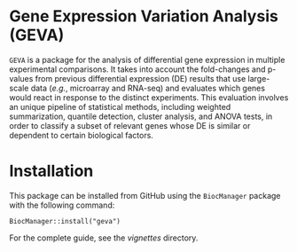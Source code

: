 # Gene Expression Variation Analysis (GEVA)

`GEVA` is a package for the analysis of differential gene expression in multiple experimental comparisons. It takes into account the fold-changes and p-values from previous differential expression (DE) results that use large-scale data (*e.g.*, microarray and RNA-seq) and evaluates which genes would react in response to the distinct experiments. This evaluation involves an unique pipeline of statistical methods, including weighted summarization, quantile detection, cluster analysis, and ANOVA tests, in order to classify a subset of relevant genes whose DE is similar or dependent to certain biological factors.

# Installation

This package can be installed from GitHub using the `BiocManager` package with the following command:

    BiocManager::install("geva")

For the complete guide, see the *vignettes* directory.
